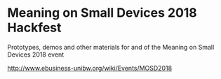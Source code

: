 # Meaning on Small Devices 2018 Hackfest
Prototypes, demos and other materials for and of the Meaning on Small Devices 2018 event

http://www.ebusiness-unibw.org/wiki/Events/MOSD2018
